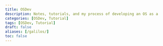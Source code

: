 ```yaml
---
title: OSDev
description: Notes, tutorials, and my process of developing an OS as a hobby
categories: [OSDev, Tutorial]
tags: [OSDev, Tutorial]
draft: false
aliases: [/galilos/]
toc: false
---
```


